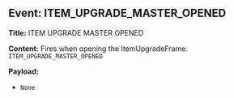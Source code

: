 ## Event: ITEM_UPGRADE_MASTER_OPENED

**Title:** ITEM UPGRADE MASTER OPENED

**Content:**
Fires when opening the ItemUpgradeFrame.
`ITEM_UPGRADE_MASTER_OPENED`

**Payload:**
- `None`